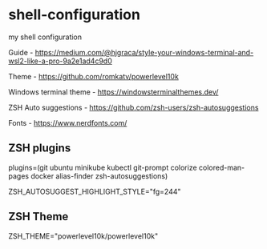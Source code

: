 # shell-configuration
my shell configuration

Guide - https://medium.com/@hjgraca/style-your-windows-terminal-and-wsl2-like-a-pro-9a2e1ad4c9d0

Theme - https://github.com/romkatv/powerlevel10k

Windows terminal theme - https://windowsterminalthemes.dev/

ZSH Auto suggestions - https://github.com/zsh-users/zsh-autosuggestions

Fonts - https://www.nerdfonts.com/

ZSH plugins
-----------
plugins=(git ubuntu minikube kubectl git-prompt colorize colored-man-pages docker alias-finder zsh-autosuggestions)

ZSH_AUTOSUGGEST_HIGHLIGHT_STYLE="fg=244"

ZSH Theme
---------
ZSH_THEME="powerlevel10k/powerlevel10k"
